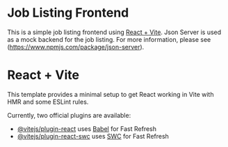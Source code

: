 Job Listing Frontend
====================

This is a simple job listing frontend using [React + Vite](https://vitejs.dev/).
Json Server is used as a mock backend for the job listing. 
For more information, please see (https://www.npmjs.com/package/json-server).

# React + Vite

This template provides a minimal setup to get React working in Vite with HMR and some ESLint rules.

Currently, two official plugins are available:

- [@vitejs/plugin-react](https://github.com/vitejs/vite-plugin-react/blob/main/packages/plugin-react/README.md) uses [Babel](https://babeljs.io/) for Fast Refresh
- [@vitejs/plugin-react-swc](https://github.com/vitejs/vite-plugin-react-swc) uses [SWC](https://swc.rs/) for Fast Refresh

